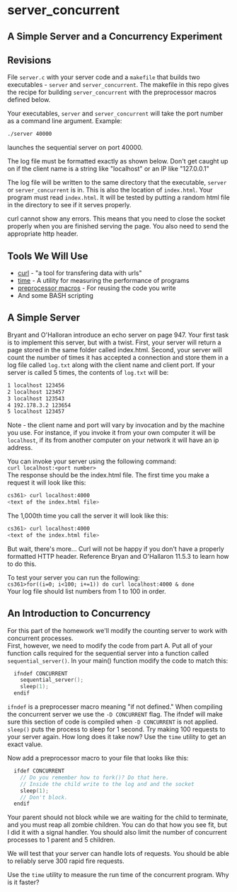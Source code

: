 # server_concurrent
## A Simple Server and a Concurrency Experiment

## Revisions
File `server.c` with your server code and a `makefile` that builds two executables - 
`server` and `server_concurrent`. The makefile in this repo gives the recipe for building `server_concurrent` 
with the preprocessor macros defined below. 

Your executables, `server` and `server_concurrent` will take the port number as a command line argument. 
Example: 
```BASH
./server 40000
```
launches the sequential server on port 40000. 

The log file must be formatted exactly as shown below. Don't get caught up on if the client name is a string 
like "localhost" or an IP like "127.0.0.1"

The log file will be written to the same directory that the executable, `server` or `server_concurrent` is in. 
This is also the location of `index.html`. Your program must read `index.html`. It will be tested by putting a random 
html file in the directory to see if it serves properly. 

curl cannot show any errors. This means that you need to close the socket properly when you are finished serving the 
page. You also need to send the appropriate http header. 


## Tools We Will Use
* [curl](https://curl.haxx.se/) - "a tool for transfering data with urls"
* [time](http://man7.org/linux/man-pages/man1/time.1.html) - A utility for measuring the performance of programs
* [preprocessor macros](https://gcc.gnu.org/onlinedocs/gcc-2.95.3/cpp_1.html#SEC29) - For reusing the code you write
* And some BASH scripting

## A Simple Server

Bryant and O'Halloran introduce an echo server on page 947. Your first task is to implement 
this server, but with a twist. First, your server will return a page stored in the same folder 
called index.html. Second, your server will count the number of times it has accepted a 
connection and store them in a log file called `log.txt` along with the client name and client port. 
If your server is called 5 times, the 
contents of `log.txt` will be: 
```BASH
1 localhost 123456  
2 localhost 123457  
3 localhost 123543  
4 192.178.3.2 123654   
5 localhost 123457  
```
Note - the client name and port will vary by invocation and by the machine you use. For instance, if 
you invoke it from your own computer it will be `localhost`, if its from another computer on your network 
it will have an ip address.  

You can invoke your server using the following command:  
`curl localhost:<port number>`  
The response should be the index.html file. The first time you make a request 
it will look like this:  
```BASH
cs361> curl localhost:4000  
<text of the index.html file>
```
The 1,000th time you call the server it will look like this:  
```BASH
cs361> curl localhost:4000  
<text of the index.html file>
```

But wait, there's more... Curl will not be happy if you don't have a properly formatted HTTP header. 
Reference Bryan and O'Hallaron 11.5.3 to learn how to do this. 

To test your server you can run the following:  
`cs361>for((i=0; i<100; i+=1)) do curl localhost:4000 & done`  
Your log file should list numbers from 1 to 100 in order. 

## An Introduction to Concurrency
For this part of the homework we'll modify the counting server to work with concurrent processes.  
First, however, we need to modify the code from part A. Put all of your function calls required for 
the sequential server into a function called `sequential_server()`. In your main() function modify the 
code to match this:  
```c
  ifndef CONCURRENT  
    sequential_server();
    sleep(1);
  endif
```
`ifndef` is a preprocesser macro meaning "if not defined." When compiling the concurrent server we use the 
`-D CONCURRENT` flag. The ifndef will make sure this section of code is compiled when `-D CONCURRENT` is not 
applied.  
`sleep()` puts the process to sleep for 1 second. Try making 100 requests to your server again. How long 
does it take now? Use the `time` utility to get an exact value.  

Now add a preprocessor macro to your file that looks like this:  
```c
  ifdef CONCURRENT
    // Do you remember how to fork()? Do that here. 
    // Inside the child write to the log and and the socket
    sleep(1);
    // Don't block. 
  endif
```
Your parent should not block while we are waiting for the child to terminate, and you must reap all 
zombie children. You can do that how you see fit, but I did it with a signal handler. You should also 
limit the number of concurrent processes to 1 parent and 5 children.  

We will test that your server can handle lots of requests. You should be able to reliably serve 300 rapid fire requests.  

Use the `time` utility to measure the run time of the concurrent program. Why is it faster?  


